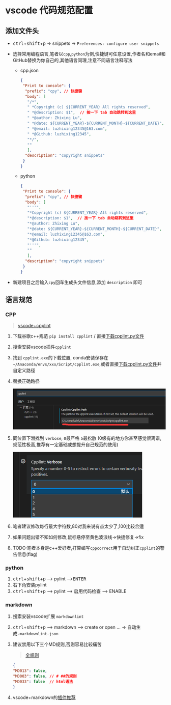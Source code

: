 
# vscode 代码规范配置

## 添加文件头

- <kbd>ctrl</kbd>+<kbd>shift</kbd>+<kbd>p</kbd> -> snippets -> `Preferences: configure user snippets`
- 选择常用编程语言,笔者以`cpp`,`python`为例,快捷键可任意设置,作者名和email和GitHub替换为你自己的,其他语言同理,注意不同语言注释写法

  - cpp.json

    ```json
    {
     "Print to console": {
      "prefix": "cpy", // 快捷键
      "body": [
       "/*",
       " *Copyright (c) ${CURRENT_YEAR} All rights reserved",
       " *@description: $1",  // 按一下 tab 自动跳转到这里
       " *@author: Zhixing Lu",
       " *@date: ${CURRENT_YEAR}-${CURRENT_MONTH}-${CURRENT_DATE}",
       " *@email: luzhixing12345@163.com",
       " *@Github: luzhixing12345",
       "*/",
       ""
       ],
      "description": "copyright snippets"
     }
    }
    ```

  - python

    ```json
    {
     "Print to console": {
      "prefix": "cpy", // 快捷键
      "body": [
       "'''",
       "*Copyright (c) ${CURRENT_YEAR} All rights reserved",
       "*@description: $1",  // 按一下 tab 自动跳转到这里
       "*@author: Zhixing Lu",
       "*@date: ${CURRENT_YEAR}-${CURRENT_MONTH}-${CURRENT_DATE}",
       "*@email: luzhixing12345@163.com",
       "*@Github: luzhixing12345",
       "'''",
       ""
       ],
      "description": "copyright snippets"
     }
    }
    ```

- 新建项目之后输入`cpy`回车生成头文件信息,添加 `description` 即可

## 语言规范

### CPP

> [vscode+cpplint](https://blog.csdn.net/qq_41071754/article/details/119189213)

1. 下载谷歌c++规范 `pip install cpplint` / 直接[下载cpplint.py文件](https://github.com/learner-lu/code-sepcification/releases/download/v0.0.1/cpplint.py)
2. 搜索安装vscode插件`cpplint`
3. 找到 `cpplint.exe`的下载位置, conda安装保存在 `~/Anaconda/envs/xxx/Script/cpplint.exe`,或者直接[下载cpplint.py文件](https://github.com/learner-lu/code-sepcification/releases/download/v0.0.1/cpplint.py)并自定义路径
4. 替换正确路径
  
   ![20220323034948](https://raw.githubusercontent.com/learner-lu/picbed/master/20220323034948.png)

5. 同位置下滑找到 `verbose`, `0`最严格 `5`最松散 (0级有的地方你甚至感觉很离谱,规范性极高,推荐有一定基础或想提升自己规范的使用)

   ![20220323035153](https://raw.githubusercontent.com/learner-lu/picbed/master/20220323035153.png)
6. 笔者建议修改每行最大字符数,80对我来说有点太少了,100比较合适
7. 如果问题出错不知如何修改,鼠标悬停至黄色波浪线->快捷修复->fix
8. TODO:笔者本身是c++爱好者,打算编写`cppcorrect`用于自动纠正`cpplint`的警告信息(flag)

### python

1. <kbd>ctrl</kbd>+<kbd>shift</kbd>+<kbd>p</kbd> --> pylint --><kbd>ENTER</kbd>
2. 右下角安装pylint
3. <kbd>ctrl</kbd>+<kbd>shift</kbd>+<kbd>p</kbd> --> pylint --> 启用代码检查 --> ENABLE

### markdown

1. 搜索安装vscode扩展 `markdownlint`
2. <kbd>ctrl</kbd>+<kbd>shift</kbd>+<kbd>p</kbd> --> markdown --> create or open ... -> 自动生成`.markdownlint.json`
3. 建议禁用以下三个MD规则,否则容易比较痛苦
   > [全规则](https://github.com/DavidAnson/markdownlint/blob/v0.25.1/doc/Rules.md)

   ```json
   {
   "MD013": false, 
   "MD003": false, // # ##的规则
   "MD033": false  // html语法
   }
   ```

4. vscode+markdown的[插件推荐](https://github.com/luzhixing12345/git-learning/blob/master/github-markdown.md)
